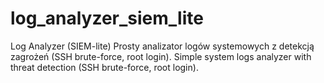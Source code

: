 # log_analyzer_siem_lite
Log Analyzer (SIEM-lite)
Prosty analizator logów systemowych z detekcją zagrożeń (SSH brute-force, root login).
Simple system logs analyzer with threat detection (SSH brute-force, root login).
